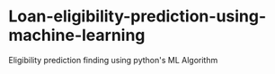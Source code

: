 # Loan-eligibility-prediction-using-machine-learning
Eligibility prediction finding using python's ML Algorithm
